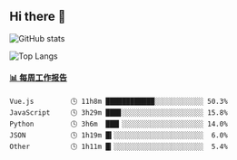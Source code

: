 ## Hi there 👋

![GitHub stats](https://github-readme-stats.orilight.top/api?username=orilights)

![Top Langs](https://github-readme-stats.orilight.top/api/top-langs/?username=orilights&layout=compact)

<!-- waka-box start -->
#### <a href="https://gist.github.com/92c8d5b388768c10efcba86e82b7c4fb" target="_blank">📊 每周工作报告</a>
```text
Vue.js         🕓 11h8m ████████████░░░░░░░░░░░░ 50.3%
JavaScript     🕓 3h29m ███▊░░░░░░░░░░░░░░░░░░░░ 15.8%
Python         🕓 3h6m  ███▎░░░░░░░░░░░░░░░░░░░░ 14.0%
JSON           🕓 1h19m █▍░░░░░░░░░░░░░░░░░░░░░░  6.0%
Other          🕓 1h11m █▎░░░░░░░░░░░░░░░░░░░░░░  5.4%
```
<!-- Powered by https://github.com/journey-ad/waka-box-go . -->
<!-- waka-box end -->
